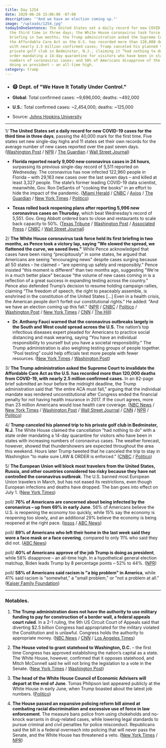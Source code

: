 ```yaml
---
title: Day 1254
date: 2020-06-26 15:06:00 -07:00
description: '"And we have an election coming up."'
image: "/uploads/1254.jpg"
todayInOneSentence: The United States set a daily record for new COVID-19 cases for
  the third time in three days; the White House coronavirus task force held its first
  briefing in two months; the Trump administration asked the Supreme Court to invalidate
  the Affordable Care Act as the U.S. has recorded more than 120,000 deaths from COVID-19,
  with nearly 2.5 million confirmed cases; Trump canceled his planned trip to his
  private golf club in Bedminster, N.J., claiming it “had nothing to do" with a state
  order mandating a 14-day quarantine for visitors who have been in states with increasing
  numbers of coronavirus cases; and 58% of Americans disapprove of the job Trump is
  doing as president – an all-time high.
category: trump
---
```


* ### 😷 Dept. of "We Have It Totally Under Control."

* **Global**: Total confirmed cases: \~9,696,000; deaths: \~492,000

* **U.S.**: Total confirmed cases: \~2,454,000; deaths: \~125,000

* Source: [Johns Hopkins University](https://coronavirus.jhu.edu/map.html)

---

1/ **The United States set a daily record for new COVID-19 cases for the third time in three days**, passing the 40,000 mark for the first time. Five states set new single-day highs and 11 states set their own records for the average number of new cases reported over the past seven days. ([Washington Post](https://www.washingtonpost.com/nation/2020/06/25/coronavirus-live-updates-us/) / [NPR](https://www.npr.org/sections/coronavirus-live-updates/2020/06/26/883799638/u-s-sets-daily-record-for-new-covid-19-cases) / [The Guardian](https://www.theguardian.com/us-news/2020/jun/26/arizona-joins-texas-halting-reopening-amid-surge-covid-coronavirus-cases) / [Wall Street Journal](https://www.wsj.com/articles/coronavirus-latest-news-06-26-2020-11593159630))

* **Florida reported nearly 9,000 new coronavirus cases in 24 hours**, surpassing its previous single-day record of 5,511 reported on Wednesday. The coronavirus has now infected 122,960 people in Florida – with 29,163 new cases over the last seven days – and killed at least 3,327 people. The state’s former leading COVID-19 data scientist, meanwhile, Gov. Ron DeSantis of "cooking the books" in an effort to hide the impact of the pandemic. ([Miami Herald](https://www.miamiherald.com/news/coronavirus/article243817017.html) / [CNBC](https://www.cnbc.com/2020/06/26/coronavirus-florida-reports-nearly-9000-new-infections-shattering-record.html) / [Axios](https://www.axios.com/florida-single-day-increase-coronavirus-cases-a6d5578b-527c-4be4-88e6-eb7289a7be97.html) /  [The Guardian](https://www.theguardian.com/us-news/2020/jun/26/florida-governor-ron-desantis-republican-coronavirus) / [New York Times](https://www.nytimes.com/2020/06/26/world/coronavirus-live-updates.html#link-380c2cbf) / [Politico](https://www.politico.com/news/2020/06/26/austin-texas-mayor-steve-adler-coronavirus-341016))

* **Texas rolled back reopening plans after reporting 5,996 new coronavirus cases on Thursday**, which beat Wednesday’s record of 5,551. Gov. Greg Abbott ordered bars to close and restaurants to scale back capacity to 50%. ([Texas Tribune](https://www.texastribune.org/2020/06/26/texas-bars-restaurants-coronavirus-greg-abbott/) / [Washington Post](https://www.washingtonpost.com/nation/2020/06/25/coronavirus-live-updates-us/) / [Associated Press](https://apnews.com/778da4a2da7e5d9d12e6105c012b8cf9) / [CNBC](https://www.cnbc.com/2020/06/26/texas-rolls-back-its-reopening-a-day-after-pausing-plans-as-coronavirus-cases-rise.html) / [Wall Street Journal](https://www.wsj.com/articles/coronavirus-latest-news-06-26-2020-11593159630))

2/ **The White House coronavirus task force held its first briefing in two months, as Pence took a victory lap, saying "We slowed the spread, we flattened the curve, we saved lives."** While Pence acknowledged that cases have been rising “precipitously” in some states, he argued that Americans are seeing "encouraging news" despite cases surging because all 50 states – he claimed – “are opening up safely and responsibly." Pence insisted "this moment is different" than two months ago, suggesting "We're in a much better place" because "the volume of new cases coming in is a reflection of a great success in expanding testing across the country." Pence also defended Trump’s decision to resume holding campaign rallies, claiming “The freedom of speech, the right to peaceably assemble, is enshrined in the constitution of the United States \[...\] Even in a health crisis, the American people don’t forfeit our constitutional rights." He added: "And we have an election coming up this fall." ([NPR](https://www.npr.org/2020/06/26/883857528/watch-live-coronavirus-task-force-holds-briefing-after-weeks-without-one) / [CNBC](https://www.cnbc.com/2020/06/26/coronavirus-pence-defends-trump-campaign-rallies-despite-surge-in-cases.html) / [Politico](https://www.politico.com/news/2020/06/26/austin-texas-mayor-steve-adler-coronavirus-341016) / [Washington Post](https://www.washingtonpost.com/politics/pence-puts-positive-spin-on-surging-coronavirus-cases-in-south-west/2020/06/26/70a1dfa2-b7c7-11ea-a510-55bf26485c93_story.html?hpid=hp_hp-top-table-high_trumpvirus-340pm%3Ahomepage%2Fstory-ans) / [New York Times](https://www.nytimes.com/2020/06/26/world/coronavirus-live-updates.html#link-34456916) / [CNN](https://www.cnn.com/world/live-news/coronavirus-pandemic-06-26-20-intl/h_5218fd02b7ef18940277beb6a18bde02) / [The Hill](https://thehill.com/homenews/administration/504737-pence-defends-trump-campaign-events-citing-freedom-of-speech-and))

* **Dr. Anthony Fauci warned that the coronavirus outbreaks largely in the South and West could spread across the U.S.** The nation’s top infectious diseases expert pleaded for Americans to practice social distancing and mask wearing, saying “You have an individual responsibility to yourself but you have a societal responsibility." The Trump administration is also weighing testing groups of people together. “Pool testing” could help officials test more people with fewer resources. ([New York Times](https://www.nytimes.com/2020/06/26/world/coronavirus-live-updates.html?action=click&module=Spotlight&pgtype=Homepage#link-a741662) / [Washington Post](https://www.washingtonpost.com/news/powerpost/paloma/the-health-202/2020/06/26/the-health-202-the-trump-administration-is-eyeing-a-new-testing-strategy-for-coronavirus-anthony-fauci-says/5ef4f629602ff1080718f308/?itid=hp_hp-top-table-high_health202-830a%3Ahomepage%2Fstory-ans))

3/ **The Trump administration asked the Supreme Court to invalidate the Affordable Care Act as the U.S. has recorded more than 120,000 deaths from COVID-19, with nearly 2.5 million confirmed cases.** In an 82-page brief submitted an hour before the midnight deadline, the Trump administration said that “the entire ACA must fall," arguing that the individual mandate was rendered unconstitutional after Congress ended the financial penalty for not having health insurance in 2017. If the court agrees, more than 23 million Americans would lose health care coverage. ([NBC News](https://www.nbcnews.com/politics/donald-trump/trump-administration-asks-supreme-court-strike-down-obamacare-amid-pandemic-n1232203) / [New York Times](https://www.nytimes.com/2020/06/26/us/politics/obamacare-trump-administration-supreme-court.html) / [Washington Post](https://www.washingtonpost.com/nation/2020/06/26/trump-obamacare-supreme-court-brief/) / [Wall Street Journal](https://www.wsj.com/articles/trump-administration-asks-supreme-court-to-invalidate-affordable-care-act-11593148136?mod=hp_lead_pos3) / [CNN](https://www.cnn.com/2020/06/25/politics/trump-administration-obamacare-supreme-court/index.html) / [NPR](https://www.npr.org/2020/06/26/883819835/obamacare-must-fall-trump-administration-tells-supreme-court) / [Politico](https://www.politico.com/news/2020/06/25/trump-supreme-court-overturn-obamacare-340851))

4/ **Trump canceled his planned trip to his private golf club in Bedminster, N.J.** The White House claimed the cancellation “had nothing to do" with a state order mandating a 14-day quarantine for visitors who have been in states with increasing numbers of coronavirus cases. The weather forecast, however, showed that thundershowers are expected throughout the area this weekend. Hours later Trump tweeted that he canceled the trip to stay in Washington "to make sure LAW & ORDER is enforced." ([CNBC](https://www.cnbc.com/2020/06/26/covid-19-trump-cancels-new-jersey-trip-after-coronavirus-quarantine-rule.html) / [Politico](https://www.politico.com/news/2020/06/26/trump-cancels-new-jersey-trip-coronavirus-341305))

5/ **The European Union will block most travelers from the United States, Russia, and other countries considered too risky because they have not controlled the coronavirus outbreak**. The U.S. banned most European Union travelers in March, but has not eased its restrictions, even though European infections and deaths have dropped. The ban goes into effect on July 1. ([New York Times](https://www.nytimes.com/2020/06/26/world/europe/europe-us-travel-ban.html?referringSource=articleShare))

poll/ **76% of Americans are concerned about being infected by the coronavirus – up from 69% in early June**. 56% of Americans believe the U.S. is reopening the economy too quickly, while 15% say the economy is reopening too slowly, and an additional 29% believe the economy is being reopened at the right pace. ([Ipsos](https://www.ipsos.com/en-us/news-polls/abc-coronavirus-poll-wave-14) / [ABC News](https://abcnews.go.com/Politics/country-war-covid-19-sees-rising-concerns-virus/story?id=71459022))

poll/ **89% of Americans who left their home in the last week said they wore a face mask or a face covering**, compared to only 11% who said they did not. ([ABC News](https://abcnews.go.com/Politics/89-americans-wear-masks-public-coronavirus-pandemic-persists/story?id=71455062))

poll/ **40% of Americans approve of the job Trump is doing as president**, while 58% disapprove – an all-time high. In a hypothetical general election matchup, Biden leads Trump by 8 percentage points – 52% to 44%. ([NPR](https://www.npr.org/2020/06/26/883336183/poll-trump-disapproval-hits-all-time-high-and-he-trails-biden-by-8))

poll/ **58% of Americans said racism is "a big problem" in America**, while 41% said racism is "somewhat," a "small problem," or "not a problem at all." ([Kaiser Family Foundation](https://www.kff.org/disparities-policy/report/kff-health-tracking-poll-june-2020/))

---

### Notables.

1. **The Trump administration does not have the authority to use military funding to pay for construction of a border wall, a federal appeals court ruled**. In a 2-1 ruling, the 9th US Circuit Court of Appeals said that diverting $2.5 billion Congress had appropriated for the military violated the Constitution and is unlawful. Congress holds the authority to appropriate money. ([NBC News](https://www.nbcnews.com/politics/donald-trump/appeals-court-rules-funding-trump-border-wall-construction-unlawful-n1232287) / [CNN](https://www.cnn.com/2020/06/26/politics/border-wall-9th-circuit-appeals-court/index.html) / [Los Angeles Times](https://www.latimes.com/california/story/2020-06-26/9th-circuit-court-rules-against-trump-border-wall))

2. **The House voted to grant statehood to Washington, D.C.** – the first time Congress has approved establishing the nation’s capital as a state. The White House, however, confirmed that it opposes statehood, and Mitch McConnell said he will not bring the legislation to a vote in the Senate. ([New York Times](https://www.nytimes.com/2020/06/26/us/politics/house-statehood-district-of-columbia.html) / [Washington Post](https://www.washingtonpost.com/local/dc-politics/dc-statehood-vote/2020/06/25/c2ac1670-b6ee-11ea-a8da-693df3d7674a_story.html))

3. **The head of the White House Council of Economic Advisers will depart at the end of June**. Tomas Philipson last appeared publicly at the White House in early June, when Trump boasted about the latest job numbers. ([Politico](https://www.politico.com/news/2020/06/24/white-house-economist-depart-coronavirus-recession-338357))

4. **The House passed an expansive policing reform bill aimed at combating racial discrimination and excessive use of force in law enforcement**. The measure bans police from using chokeholds and no-knock warrants in drug-related cases, while lowering legal standards to pursue criminal and civil penalties for police misconduct. Republicans said the bill is a federal overreach into policing that will never pass the Senate, and the White House has threatened a veto. ([New York Times](https://www.nytimes.com/2020/06/25/us/politics/house-police-overhaul-bill.html) / [NPR](https://www.npr.org/2020/06/25/883263263/house-approves-police-reform-bill-but-issue-stalled-amid-partisan-standoff))